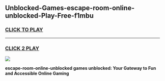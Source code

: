 
## Unblocked-Games-escape-room-online-unblocked-Play-Free-f1mbu
<h3>
<a href="https://premium76.site?title=escape-room-online-unblocked&ref=21A">CLICK TO PLAY</a></h3>
<hr>

<h3>
<a href="https://premium76.site?title=escape-room-online-unblocked&ref=21A">CLICK 2 PLAY</a>
  
</h3>

<a href="https://premium76.site?title=escape-room-online-unblocked&ref=21A"><img src="https://clearcache.store/games.png"></a>


**escape-room-online-unblocked games unblocked: Your Gateway to Fun and Accessible Online Gaming**
